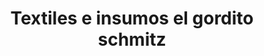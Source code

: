 ---
title: "Textiles e insumos el gordito schmitz"
url: /puerto-gaitan/textiles-e-insumos-el-gordito-schmitz/
shop: tela
---